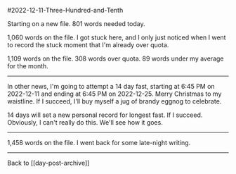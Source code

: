 #2022-12-11-Three-Hundred-and-Tenth

Starting on a new file.  801 words needed today.

1,060 words on the file.  I got stuck here, and I only just noticed when I went to record the stuck moment that I'm already over quota.

1,109 words on the file.  308 words over quota.  89 words under my average for the month.

---
In other news, I'm going to attempt a 14 day fast, starting at 6:45 PM on 2022-12-11 and ending at 6:45 PM on 2022-12-25.  Merry Christmas to my waistline.  If I succeed, I'll buy myself a jug of brandy eggnog to celebrate.

14 days will set a new personal record for longest fast.  If I succeed.  Obviously, I can't really do this.  We'll see how it goes.

---
1,458 words on the file.  I went back for some late-night writing.

---
Back to [[day-post-archive]]